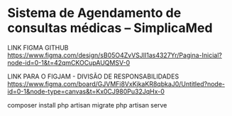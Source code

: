 # Sistema de Agendamento de consultas médicas – SimplicaMed 

 LINK FIGMA GITHUB https://www.figma.com/design/sB05O4ZvVSJlI1as4327Yr/Pagina-Inicial?node-id=0-1&t=42qmCKOCupAUQMSV-0 
 
 LINK PARA O FIGJAM - DIVISÃO DE RESPONSABILIDADES https://www.figma.com/board/GJVMFi8VxKjkaKR8qbkaJ0/Untitled?node-id=0-1&node-type=canvas&t=Kx0CJ980Pu32JqHx-0 
 
 composer install 
 php artisan migrate 
 php artisan serve
 
